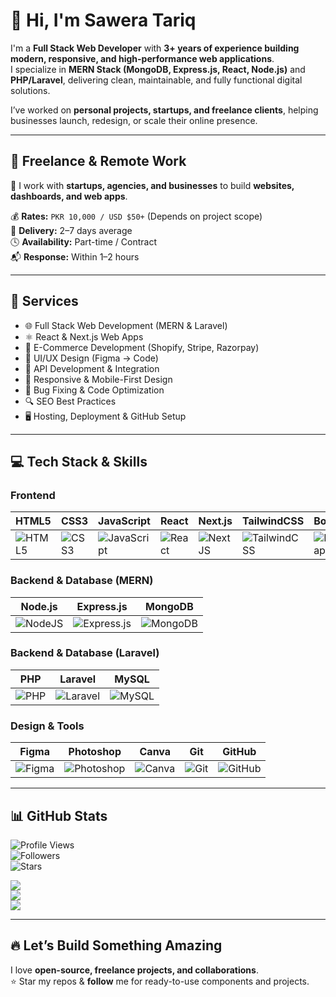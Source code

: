 # 👋 Hi, I'm Sawera Tariq

I'm a **Full Stack Web Developer** with **3+ years of experience building modern, responsive, and high-performance web applications**.  
I specialize in **MERN Stack (MongoDB, Express.js, React, Node.js)** and **PHP/Laravel**, delivering clean, maintainable, and fully functional digital solutions.

I’ve worked on **personal projects, startups, and freelance clients**, helping businesses launch, redesign, or scale their online presence.

---

## 💼 Freelance & Remote Work

🎯 I work with **startups, agencies, and businesses** to build **websites, dashboards, and web apps**.  

💰 **Rates:** `PKR 10,000 / USD $50+` (Depends on project scope)  
📅 **Delivery:** 2–7 days average  
🕓 **Availability:** Part-time / Contract  
📬 **Response:** Within 1–2 hours  

---

## 🚀 Services

- 🌐 Full Stack Web Development (MERN & Laravel)  
- ⚛️ React & Next.js Web Apps  
- 🛒 E-Commerce Development (Shopify, Stripe, Razorpay)  
- 🎨 UI/UX Design (Figma → Code)  
- 🔌 API Development & Integration  
- 📱 Responsive & Mobile-First Design  
- 🧪 Bug Fixing & Code Optimization  
- 🔍 SEO Best Practices  
- 🖥️ Hosting, Deployment & GitHub Setup  

---

## 💻 Tech Stack & Skills

### **Frontend**
| HTML5 | CSS3 | JavaScript | React | Next.js | TailwindCSS | Bootstrap |
|-------|------|------------|-------|---------|-------------|-----------|
| ![HTML5](https://img.shields.io/badge/html5-%23E34F26.svg?style=flat-square&logo=html5&logoColor=white) | ![CSS3](https://img.shields.io/badge/css3-%231572B6.svg?style=flat-square&logo=css3&logoColor=white) | ![JavaScript](https://img.shields.io/badge/javascript-%23323330.svg?style=flat-square&logo=javascript&logoColor=%23F7DF1E) | ![React](https://img.shields.io/badge/react-%2320232a.svg?style=flat-square&logo=react&logoColor=%2361DAFB) | ![Next JS](https://img.shields.io/badge/Next-black?style=flat-square&logo=next.js&logoColor=white) | ![TailwindCSS](https://img.shields.io/badge/tailwindcss-%2338B2AC.svg?style=flat-square&logo=tailwind-css&logoColor=white) | ![Bootstrap](https://img.shields.io/badge/bootstrap-%238511FA.svg?style=flat-square&logo=bootstrap&logoColor=white) |

### **Backend & Database (MERN)**
| Node.js | Express.js | MongoDB |
|---------|------------|---------|
| ![NodeJS](https://img.shields.io/badge/node.js-6DA55F?style=flat-square&logo=node.js&logoColor=white) | ![Express.js](https://img.shields.io/badge/express.js-%23404d59.svg?style=flat-square&logo=express&logoColor=%2361DAFB) | ![MongoDB](https://img.shields.io/badge/MongoDB-%234ea94b.svg?style=flat-square&logo=mongodb&logoColor=white) |

### **Backend & Database (Laravel)**
| PHP | Laravel | MySQL |
|-----|---------|-------|
| ![PHP](https://img.shields.io/badge/php-%23777BB4.svg?style=flat-square&logo=php&logoColor=white) | ![Laravel](https://img.shields.io/badge/laravel-%23FF2D20.svg?style=flat-square&logo=laravel&logoColor=white) | ![MySQL](https://img.shields.io/badge/mysql-4479A1.svg?style=flat-square&logo=mysql&logoColor=white) |

### **Design & Tools**
| Figma | Photoshop | Canva | Git | GitHub |
|-------|-----------|-------|-----|--------|
| ![Figma](https://img.shields.io/badge/figma-%23F24E1E.svg?style=flat-square&logo=figma&logoColor=white) | ![Photoshop](https://img.shields.io/badge/adobe%20photoshop-%2331A8FF.svg?style=flat-square&logo=adobe%20photoshop&logoColor=white) | ![Canva](https://img.shields.io/badge/Canva-%2300C4CC.svg?style=flat-square&logo=Canva&logoColor=white) | ![Git](https://img.shields.io/badge/git-%23F05032.svg?style=flat-square&logo=git&logoColor=white) | ![GitHub](https://img.shields.io/badge/github-%23121011.svg?style=flat-square&logo=github&logoColor=white) |

---

## 📊 GitHub Stats  

![Profile Views](https://komarev.com/ghpvc/?username=saweratariq07&color=blue)  
![Followers](https://img.shields.io/github/followers/saweratariq07?style=social)  
![Stars](https://img.shields.io/github/stars/saweratariq07?style=social)  

![](https://github-readme-stats.vercel.app/api?username=saweratariq07&theme=tokyonight&show_icons=true)  
![](https://github-readme-streak-stats.herokuapp.com/?user=saweratariq07&theme=tokyonight)  
![](https://github-readme-stats.vercel.app/api/top-langs/?username=saweratariq07&theme=tokyonight&layout=compact)

---

## 🔥 Let’s Build Something Amazing

I love **open-source, freelance projects, and collaborations**.  
⭐ Star my repos & **follow** me for ready-to-use components and projects.
